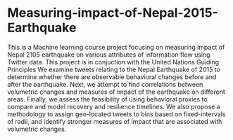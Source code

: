 # Measuring-impact-of-Nepal-2015-Earthquake
This is a Machine learning course project focusing on measuring impact of Nepal 2105 earthquake on various attributes of information flow using Twitter data. This project is in conjuction with the United Nations Guiding Principles
We examine tweets relating to the Nepal Earthquake of 2015 to determine whether there are observable behavioral changes before and after the earthquake. Next, we attempt to find correlations between volumetric changes and measures of impact of the earthquake on different areas. Finally, we assess the feasibility of using behavioral proxies to compare and model recovery and resilience timelines. We also propose a methodology to assign geo-located tweets to bins based on fixed-intervals of radii, and identify stronger measures of impact that are associated with volumetric changes. 
